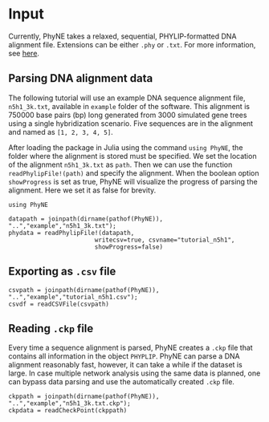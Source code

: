 # Input

Currently, PhyNE takes a relaxed, sequential, PHYLIP-formatted DNA alignment file. Extensions can be either `.phy` or `.txt`. For more information, see [here](https://en.wikipedia.org/wiki/PHYLIP). 

## Parsing DNA alignment data
The following tutorial will use an example DNA sequence alignment file, `n5h1_3k.txt`, available in `example` folder of the software. This alignment is 750000 base pairs (bp) long generated from 3000 simulated gene trees using a single hybridization scenario. Five sequences are in the alignment and named as `[1, 2, 3, 4, 5]`. 

After loading the package in Julia using the command `using PhyNE`, the folder where the alignment is stored must be specified. We set the location of the alignment `n5h1_3k.txt` as `path`. Then we can use the function `readPhylipFile!(path)` and specify the alignment. When the boolean option `showProgress` is set as true, PhyNE will visualize the progress of parsing the alignment. Here we set it as false for brevity.

```@example input
using PhyNE
```
```@repl input
datapath = joinpath(dirname(pathof(PhyNE)), "..","example","n5h1_3k.txt");
phydata = readPhylipFile!(datapath, 
                        writecsv=true, csvname="tutorial_n5h1", 
                        showProgress=false)
```

## Exporting as `.csv` file
```@repl input
csvpath = joinpath(dirname(pathof(PhyNE)), "..","example","tutorial_n5h1.csv");
csvdf = readCSVFile(csvpath)
```

## Reading `.ckp` file
Every time a sequence alignment is parsed, PhyNE creates a `.ckp` file that contains all information in the object `PHYPLIP`. PhyNE can parse a DNA alignment reasonably fast, however, it can take a while if the dataset is large. In case multiple network analysis using the same data is planned, one can bypass data parsing and use the automatically created `.ckp` file. 
```@repl input
ckppath = joinpath(dirname(pathof(PhyNE)), "..","example","n5h1_3k.txt.ckp");
ckpdata = readCheckPoint(ckppath)
```

